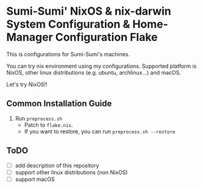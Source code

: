 # Sumi-Sumi' NixOS & nix-darwin System Configuration & Home-Manager Configuration Flake

This is configurations for Sumi-Sumi's machines.

You can try nix environment using my configurations.
Supported platform is NixOS, other linux distributions (e.g. ubuntu, archlinux...) and macOS.

Let's try NixOS!!

## Common Installation Guide
1. Run `preprocess.sh`
    - Patch to `flake.nix`.
    - If you want to restore, you can run `preprocess.sh --restore`

## ToDO
- [ ] add description of this repository
- [ ] support other linux distributions (non NixOS)
- [ ] support macOS
